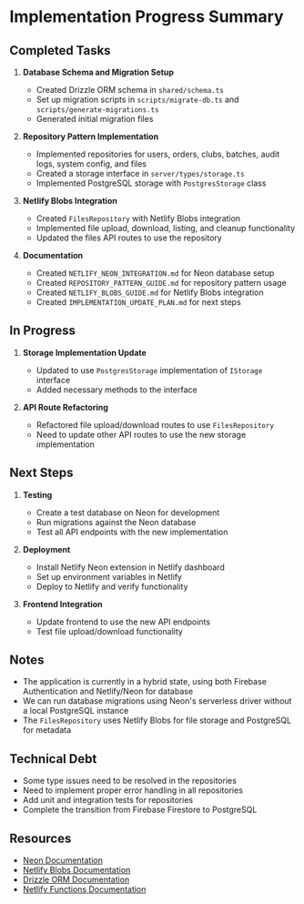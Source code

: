 <!-- @format -->

# Implementation Progress Summary

## Completed Tasks

1. **Database Schema and Migration Setup**

   - Created Drizzle ORM schema in `shared/schema.ts`
   - Set up migration scripts in `scripts/migrate-db.ts` and `scripts/generate-migrations.ts`
   - Generated initial migration files

2. **Repository Pattern Implementation**

   - Implemented repositories for users, orders, clubs, batches, audit logs, system config, and files
   - Created a storage interface in `server/types/storage.ts`
   - Implemented PostgreSQL storage with `PostgresStorage` class

3. **Netlify Blobs Integration**

   - Created `FilesRepository` with Netlify Blobs integration
   - Implemented file upload, download, listing, and cleanup functionality
   - Updated the files API routes to use the repository

4. **Documentation**
   - Created `NETLIFY_NEON_INTEGRATION.md` for Neon database setup
   - Created `REPOSITORY_PATTERN_GUIDE.md` for repository pattern usage
   - Created `NETLIFY_BLOBS_GUIDE.md` for Netlify Blobs integration
   - Created `IMPLEMENTATION_UPDATE_PLAN.md` for next steps

## In Progress

1. **Storage Implementation Update**

   - Updated to use `PostgresStorage` implementation of `IStorage` interface
   - Added necessary methods to the interface

2. **API Route Refactoring**
   - Refactored file upload/download routes to use `FilesRepository`
   - Need to update other API routes to use the new storage implementation

## Next Steps

1. **Testing**

   - Create a test database on Neon for development
   - Run migrations against the Neon database
   - Test all API endpoints with the new implementation

2. **Deployment**

   - Install Netlify Neon extension in Netlify dashboard
   - Set up environment variables in Netlify
   - Deploy to Netlify and verify functionality

3. **Frontend Integration**
   - Update frontend to use the new API endpoints
   - Test file upload/download functionality

## Notes

- The application is currently in a hybrid state, using both Firebase Authentication and Netlify/Neon for database
- We can run database migrations using Neon's serverless driver without a local PostgreSQL instance
- The `FilesRepository` uses Netlify Blobs for file storage and PostgreSQL for metadata

## Technical Debt

- Some type issues need to be resolved in the repositories
- Need to implement proper error handling in all repositories
- Add unit and integration tests for repositories
- Complete the transition from Firebase Firestore to PostgreSQL

## Resources

- [Neon Documentation](https://neon.tech/docs)
- [Netlify Blobs Documentation](https://docs.netlify.com/blobs/overview/)
- [Drizzle ORM Documentation](https://orm.drizzle.team/docs/overview)
- [Netlify Functions Documentation](https://docs.netlify.com/functions/overview/)
